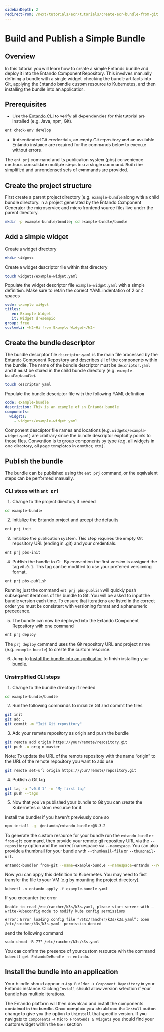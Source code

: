 ```yaml
---
sidebarDepth: 2
redirectFrom: /next/tutorials/ecr/tutorials/create-ecr-bundle-from-git.html
---
```

# Build and Publish a Simple Bundle

## Overview
In this tutorial you will learn how to create a simple Entando bundle and deploy it into the Entando Component Repository. This involves manually defining a bundle with a single widget, checking the bundle artifacts into Git, applying the Entando bundle custom resource to Kubernetes, and then installing the bundle into an application.

## Prerequisites
* Use the [Entando CLI](../../docs/reference/entando-cli.md#check-environment) to verify all dependencies for this tutorial are installed (e.g. Java, npm, Git).
``` sh
ent check-env develop
```
* Authenticated Git credentials, an empty Git repository and an available Entando instance are required for the commands below to execute without errors.

The `ent prj` command and its publication system (pbs) convenience methods consolidate multiple steps into a single command. Both the simplified and uncondensed sets of commands are provided.

## Create the project structure
First create a parent project directory (e.g. `example-bundle` along with a child bundle directory. In a project generated by the Entando Component Generator the microservice and micro frontend source files live under the parent directory.

``` sh
mkdir -p example-bundle/bundle; cd example-bundle/bundle
```
## Add a simple widget

Create a widget directory
``` sh
mkdir widgets
```

Create a widget descriptor file within that directory
``` sh
touch widgets/example-widget.yaml
```

Populate the widget descriptor file `example-widget.yaml` with a simple definition. Make sure to retain the correct YAML indentation of 2 or 4 spaces.
``` yaml
code: example-widget
titles:
   en: Example Widget
   it: Widget d'esempio
group: free
customUi: <h2>Hi from Example Widget</h2>
```

## Create the bundle descriptor

The bundle descriptor file `descriptor.yaml` is the main file processed by the Entando Component Repository and describes all of the components within the bundle. The name of the bundle descriptor must be `descriptor.yaml` and it must be stored in the child bundle directory (e.g. `example-bundle/bundle`).
```sh
touch descriptor.yaml
```

Populate the bundle descriptor file with the following YAML definition
``` yaml
code: example-bundle
description: This is an example of an Entando bundle
components:
  widgets:
    - widgets/example-widget.yaml
```
Component descriptor file names and locations (e.g. `widgets/example-widget.yaml`) are arbitrary since the bundle descriptor explicitly points to those files. Convention is to group components by type (e.g. all widgets in one directory, all page templates in another, etc.).

## Publish the bundle

The bundle can be published using the `ent prj` command, or the equivalent steps can be performed manually.

### CLI steps with `ent prj`
1. Change to the project directory if needed
```sh
cd example-bundle
```

2. Initialize the Entando project and accept the defaults
``` sh
ent prj init
```

3. Initialize the publication system. This step requires the empty Git repository URL (ending in .git) and your credentials.
``` sh
ent prj pbs-init
```

4. Publish the bundle to Git. By convention the first version is assigned the tag `v0.0.1`. This tag can be modified to use your preferred versioning format.
``` sh
ent prj pbs-publish
```
Running just the command `ent prj pbs-publish` will quickly push subsequent iterations of the bundle to Git. You will be asked to input the bundle version each time. To ensure that iterations are listed in the correct order you must be consistent with versioning format and alphanumeric precedence.

5. The bundle can now be deployed into the Entando Component Repository with one command
``` sh
ent prj deploy
```
 The `prj deploy` command uses the Git repository URL and project name (e.g. `example-bundle`) to create the custom resource.

6. Jump to [Install the bundle into an application](#install-the-bundle-into-an-application) to finish installing your bundle.

### Unsimplified CLI steps 
1. Change to the bundle directory if needed
``` sh
cd example-bundle/bundle
```

2. Run the following commands to initialize Git and commit the files
``` sh
git init
git add .
git commit -m "Init Git repository"
```

3. Add your remote repository as origin and push the bundle
``` sh
git remote add origin https://your/remote/repository.git
git push -u origin master
```
Note: To update the URL of the remote repository with the name “origin” to the URL of the remote repository you want to add use
``` sh
git remote set-url origin https://your/remote/repository.git
```

4. Publish a Git tag
``` sh
git tag -a "v0.0.1" -m "My first tag"
git push --tags
```

5. Now that you've published your bundle to Git you can create the Kubernetes custom resource for it.

Install the bundler if you haven't previously done so
``` sh
npm install -g  @entando/entando-bundler@6.3.2
```

To generate the custom resource for your bundle run the `entando-bundler from-git` command, then provide your remote git repository URL via the `--repository` option and the correct namespace via `--namespace`. You can also provide a thumbnail for your bundle with `--thumbnail-file` or `--thumbnail-url`.

``` sh
entando-bundler from-git --name=example-bundle --namespace=entando --repository=https://your/remote/repository.git --dry-run > example-bundle.yaml
```

Now you can apply this definition to Kubernetes. You may need to first transfer the file to your VM (e.g by mounting the project directory).

```
kubectl -n entando apply -f example-bundle.yaml
```

If you encounter the error
```
Unable to read /etc/rancher/k3s/k3s.yaml, please start server with — write-kubeconfig-mode to modify kube config permissions

error: Error loading config file “/etc/rancher/k3s/k3s.yaml”: open /etc/rancher/k3s/k3s.yaml: permission denied
```
send the following command
```
sudo chmod -R 777 /etc/rancher/k3s/k3s.yaml
```

You can confirm the presence of your custom resource with the command `kubectl get EntandoDeBundle -n entando`.

## Install the bundle into an application
Your bundle should appear in `App Builder` → `Component Repository` in your Entando instance. Clicking `Install` should allow version selection if your bundle has multiple iterations.

The Entando platform will then download and install the components contained in the bundle. Once complete you should see the `Install` button change to give you the option to `Uninstall` that specific version. If you navigate to `Components` → `Micro Frontends & Widgets` you should find your custom widget within the `User` section.
